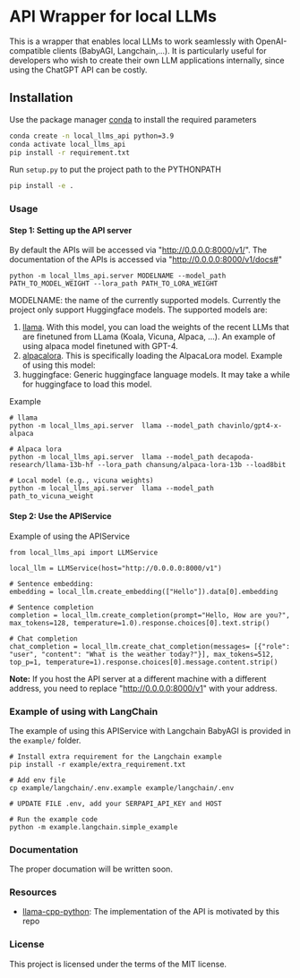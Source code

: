 # API Wrapper for local LLMs
This is a wrapper that enables local LLMs to work seamlessly with OpenAI-compatible clients (BabyAGI, Langchain,...).
It is particularly useful for developers who wish to create their own LLM applications internally, since using the ChatGPT API can be costly.


## Installation

Use the package manager [conda](https://conda.io/projects/conda/en/latest/index.html) to install the required parameters

```bash
conda create -n local_llms_api python=3.9
conda activate local_llms_api
pip install -r requirement.txt
```

Run `setup.py` to put the project path to the PYTHONPATH

```bash
pip install -e .
```

### Usage

#### Step 1: Setting up the API server
By default the APIs will be accessed via "http://0.0.0.0:8000/v1/". The documentation of the APIs is accessed via "http://0.0.0.0:8000/v1/docs#"

```
python -m local_llms_api.server MODELNAME --model_path PATH_TO_MODEL_WEIGHT --lora_path PATH_TO_LORA_WEIGHT
```

MODELNAME: the name of the currently supported models. Currently the project only support Huggingface models. The supported models are:
1. [llama](https://huggingface.co/docs/transformers/main/model_doc/llama). With this model, you can load the weights of the recent LLMs that are finetuned from LLama (Koala, Vicuna, Alpaca, ...). An example of using alpaca model finetuned with GPT-4.
2. [alpacalora](https://github.com/tloen/alpaca-lora). This is specifically loading the AlpacaLora model. Example of using this model:
3. huggingface: Generic huggingface language models. It may take a while for huggingface to load this model. 

Example
```
# llama
python -m local_llms_api.server  llama --model_path chavinlo/gpt4-x-alpaca

# Alpaca lora
python -m local_llms_api.server  llama --model_path decapoda-research/llama-13b-hf --lora_path chansung/alpaca-lora-13b --load8bit

# Local model (e.g., vicuna weights)
python -m local_llms_api.server  llama --model_path path_to_vicuna_weight

```

#### Step 2: Use the APIService
Example of using the APIService

```
from local_llms_api import LLMService

local_llm = LLMService(host="http://0.0.0.0:8000/v1")

# Sentence embedding:
embedding = local_llm.create_embedding(["Hello"]).data[0].embedding

# Sentence completion
completion = local_llm.create_completion(prompt="Hello, How are you?", max_tokens=128, temperature=1.0).response.choices[0].text.strip()

# Chat completion
chat_completion = local_llm.create_chat_completion(messages= [{"role": "user", "content": "What is the weather today?"}], max_tokens=512, top_p=1, temperature=1).response.choices[0].message.content.strip()
```

**Note:** If you host the API server at a different machine with a different address, you need to replace "http://0.0.0.0:8000/v1" with your address.

### Example of using with LangChain
The example of using this APIService with Langchain BabyAGI is provided in the `example/` folder. 

```
# Install extra requirement for the Langchain example
pip install -r example/extra_requirement.txt

# Add env file
cp example/langchain/.env.example example/langchain/.env

# UPDATE FILE .env, add your SERPAPI_API_KEY and HOST

# Run the example code
python -m example.langchain.simple_example
```

### Documentation
The proper documation will be written soon.

### Resources
- [llama-cpp-python](https://github.com/abetlen/llama-cpp-python): The implementation of the API is motivated by this repo

### License
This project is licensed under the terms of the MIT license.